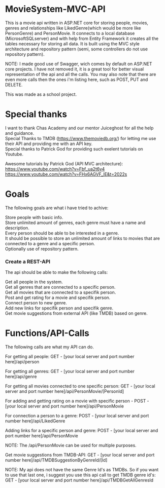 # MovieSystem-MVC-API
This is a movie api written in ASP.NET core for storing people, movies, genres and relationships like LikedGenre(which would be more like PersonGenre) and PersonMovie. It connects to a local database (MicrosoftSQLserver) and with help from Entity Framework it creates all the tables necessary for storing all data. It is built using the MVC style architecture and repository pattern (semi, some controllers do not use repository pattern).

NOTE: I made good use of Swagger, wich comes by default on ASP.NET core projects. I have not removed it, it is a great tool for better visual representation of the api and all the calls. You may also note that there are even more calls then the ones i'm listing here, such as POST, PUT and DELETE.

This was made as a school project.

# Special thanks
I want to thank Chas Academy and our mentor Juiceghost for all the help and guidance.<br>
Special Thanks to TMDB (https://www.themoviedb.org/) for letting me use their API and providing me with an API key.<br>
Special thanks to Patrick God for providing such exelent tutorials on Youtube.

Awesome tutorials by Patrick God (API MVC architecture):<br>
https://www.youtube.com/watch?v=Fbf_ua2t6v4 <br>
https://www.youtube.com/watch?v=FHx6AGVF_IE&t=2022s

# Goals
The following goals are what i have tried to achive:

Store people with basic info. <br>
Store unlimited amount of genres, each genre must have a name and description. <br>
Every person should be able to be interested in a genre. <br>
It should be possible to store an unlimited amount of links to movies that are connected to a genre and a specific person. <br>
Optionally use of repository pattern.

### Create a REST-API

The api should be able to make the following calls:

Get all people in the system. <br>
Get all genres that are connected to a specific person. <br>
Get all movies that are connected to a specifik person. <br>
Post and get rating for a movie and specifik person. <br>
Connect person to new genre. <br>
Add new links for specifik person and specifik genre. <br>
Get movie suggestions from external API (like TMDB) based on genre.

# Functions/API-Calls

The following calls are what my API can do.

For getting all people: GET - [your local server and port number here]/api/person

For getting all genres: GET - [your local server and port number here]/api/genre

For getting all movies connected to one specific person: GET - [your local server and port number here]/api/PersonMovie/[PersonId]

For adding and getting rating on a movie with specific person - POST -  [your local server and port number here]/api/PersonMovie

For connection a person to a genre: POST - [your local server and port number here]/api/LikedGenre

Adding links for a specific person and genre: POST -  [your local server and port number here]/api/PersonMovie

NOTE: The /api/PersonMovie can be used for multiple purposes.

Get movie suggestions from TMDB-API: GET - [your local server and port number here]/api/TMDBSuggestionByGenreId/[Id]

NOTE: My api does not have the same Genre Id's as TMDBs. So if you want to use that last one, i suggest you use this api call to get TMDB genre id's: GET - [your local server and port number here]/api/TMDBGetAllGenresId

